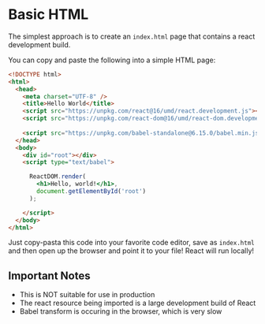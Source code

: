 <!---
{"next":"Intro/codesandbox.md","title":"Basic HTML"}
-->

# Basic HTML

The simplest approach is to create an `index.html` page that contains a react development build.

You can copy and paste the following into a simple HTML page:

```html
<!DOCTYPE html>
<html>
  <head>
    <meta charset="UTF-8" />
    <title>Hello World</title>
    <script src="https://unpkg.com/react@16/umd/react.development.js"></script>
    <script src="https://unpkg.com/react-dom@16/umd/react-dom.development.js"></script>
    
    <script src="https://unpkg.com/babel-standalone@6.15.0/babel.min.js"></script>
  </head>
  <body>
    <div id="root"></div>
    <script type="text/babel">

      ReactDOM.render(
        <h1>Hello, world!</h1>,
        document.getElementById('root')
      );

    </script>
  </body>
</html>
```

Just copy-pasta this code into your favorite code editor, save as `index.html` and then open up the browser and point it to your file! React will run locally!

## Important Notes

* This is NOT suitable for use in production
* The react resource being imported is a large development build of React
* Babel transform is occuring in the browser, which is very slow